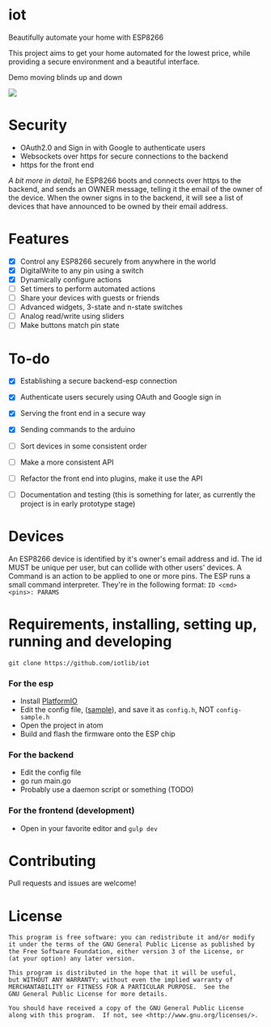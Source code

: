 # iot
Beautifully automate your home with ESP8266

This project aims to get your home automated for the lowest price,
while providing a secure environment and a beautiful interface.

Demo moving blinds up and down

![](https://user-images.githubusercontent.com/4309591/31030903-40ab4444-a557-11e7-8f3c-9efa34cf37f4.gif)

# Security
* OAuth2.0 and Sign in with Google to authenticate users
* Websockets over https for secure connections to the backend
* https for the front end

*A bit more in detail*, he ESP8266 boots and connects over https to the backend, and sends an OWNER message, telling it the email of the owner of the device.
When the owner signs in to the backend, it will see a list of devices that have announced to be owned by their email address.

# Features
- [x] Control any ESP8266 securely from anywhere in the world
- [x] DigitalWrite to any pin using a switch
- [x] Dynamically configure actions
- [ ] Set timers to perform automated actions
- [ ] Share your devices with guests or friends
- [ ] Advanced widgets, 3-state and n-state switches
- [ ] Analog read/write using sliders
- [ ] Make buttons match pin state

# To-do
- [x] Establishing a secure backend-esp connection
- [x] Authenticate users securely using OAuth and Google sign in
- [x] Serving the front end in a secure way
- [x] Sending commands to the arduino
- [ ] Sort devices in some consistent order
- [ ] Make a more consistent API
- [ ] Refactor the front end into plugins, make it use the API
- [ ] Documentation and testing (this is something for later, as currently the project is in early prototype stage)


# Devices
An ESP8266 device is identified by it's owner's email address and id. The id MUST be unique per user, but can collide with other users' devices.
A Command is an action to be applied to one or more pins. The ESP runs a small command interpreter. They're in the following format:
`ID <cmd> <pins>: PARAMS`


# Requirements, installing, setting up, running and developing

`git clone https://github.com/iotlib/iot`

### For the esp
* Install [PlatformIO](http://platformio.org/)
* Edit the config file, ([sample](https://github.com/iotlib/iot/blob/master/esp8266/src/config-sample.h)),
and save it as `config.h`, NOT `config-sample.h`
* Open the project in atom
* Build and flash the firmware onto the ESP chip


### For the backend
* Edit the config file
* go run main.go
* Probably use a daemon script or something (TODO)

### For the frontend (development)
* Open in your favorite editor and `gulp dev`



# Contributing
Pull requests and issues are welcome!

# License
```
This program is free software: you can redistribute it and/or modify
it under the terms of the GNU General Public License as published by
the Free Software Foundation, either version 3 of the License, or
(at your option) any later version.

This program is distributed in the hope that it will be useful,
but WITHOUT ANY WARRANTY; without even the implied warranty of
MERCHANTABILITY or FITNESS FOR A PARTICULAR PURPOSE.  See the
GNU General Public License for more details.

You should have received a copy of the GNU General Public License
along with this program.  If not, see <http://www.gnu.org/licenses/>.
```

